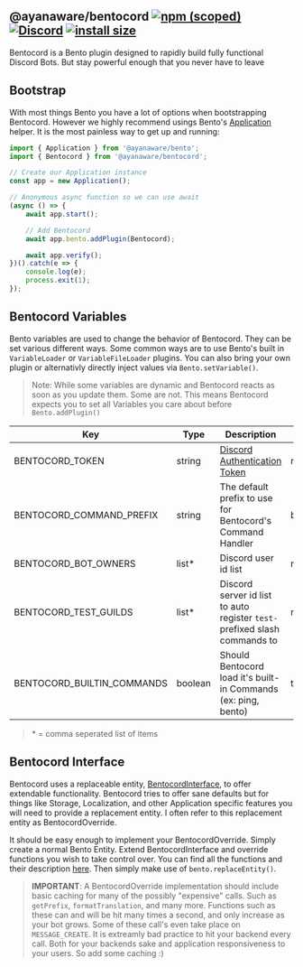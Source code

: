 ## @ayanaware/bentocord [![npm (scoped)](https://img.shields.io/npm/v/@ayanaware/bentocord.svg)](https://www.npmjs.com/package/@ayanaware/bentocord) [![Discord](https://discordapp.com/api/guilds/508903834853310474/embed.png)](https://discord.gg/eaa5pYf) [![install size](https://packagephobia.now.sh/badge?p=@ayanaware/bentocord)](https://packagephobia.now.sh/result?p=@ayanaware/bentocord)
Bentocord is a Bento plugin designed to rapidly build fully functional Discord Bots. But stay powerful enough that you never have to leave

## Bootstrap
With most things Bento you have a lot of options when bootstrapping Bentocord. However we highly recommend usings Bento's [Application]() helper. It is the most painless way to get up and running:
```ts
import { Application } from '@ayanaware/bento';
import { Bentocord } from '@ayanaware/bentocord';

// Create our Application instance
const app = new Application();

// Anonymous async function so we can use await
(async () => {
	await app.start();

	// Add Bentocord
	await app.bento.addPlugin(Bentocord);

	await app.verify();
})().catch(e => {
	console.log(e);
	process.exit(1);
});

```

## Bentocord Variables
Bento variables are used to change the behavior of Bentocord. They can be set various different ways.
Some common ways are to use Bento's built in `VariableLoader` or `VariableFileLoader` plugins.
You can also bring your own plugin or alternativly directly inject values via `Bento.setVariable()`.

>Note: While some variables are dynamic and Bentocord reacts as soon as you update them. Some are not.
This means Bentocord expects you to set all Variables you care about before `Bento.addPlugin()`

Key | Type | Description | Default
--- | --- | --- | ---
BENTOCORD_TOKEN | string | [Discord Authentication Token](https://discord.com/developers/docs/intro#bots-and-apps) | null
BENTOCORD_COMMAND_PREFIX | string | The default prefix to use for Bentocord's Command Handler | bentocord
BENTOCORD_BOT_OWNERS | list* | Discord user id list | null
BENTOCORD_TEST_GUILDS | list* | Discord server id list to auto register `test-` prefixed slash commands to | null
BENTOCORD_BUILTIN_COMMANDS | boolean | Should Bentocord load it's built-in Commands (ex: ping, bento) | true

>\* = comma seperated list of items


## Bentocord Interface
Bentocord uses a replaceable entity, [BentocordInterface](https://gitlab.com/ayanaware/bentocord/-/blob/master/lib/BentocordInterface.ts), to offer extendable functionality. Bentocord tries to offer sane defaults but for things like Storage, Localization, and other Application specific features you will need to provide a replacement entity. I often refer to this replacement entity as BentocordOverride.


It should be easy enough to implement your BentocordOverride. Simply create a normal Bento Entity. Extend BentocordInterface and override functions you wish to take control over. You can find all the functions and their description [here](https://gitlab.com/ayanaware/bentocord/-/blob/master/lib/BentocordInterface.ts). Then simply make use of `bento.replaceEntity()`.

>**IMPORTANT**: A BentocordOverride implementation should include basic caching for many of the possibly "expensive" calls. Such as `getPrefix`, `formatTranslation`, and many more. Functions such as these can and will be hit many times a second, and only increase as your bot grows. Some of these call's even take place on `MESSAGE_CREATE`. It is extreamly bad practice to hit your backend every call. Both for your backends sake and application responsiveness to your users. So add some caching :)

